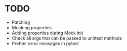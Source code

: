 # TODO

- Patching
- Mocking properties
- Adding properties during Mock init
- Check all args that can be passed to unittest methods
- Prettier error messages in pytest
